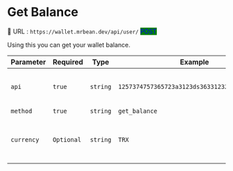 # Get Balance

:link: URL : `https://wallet.mrbean.dev/api/user/`  <mark style="color:blue;background-color:green;">POST</mark>&#x20;

Using this you can get your wallet balance.

| Parameter  | Required   | Type     | Example                                       | Description                                    |
| ---------- | ---------- | -------- | --------------------------------------------- | ---------------------------------------------- |
| `api`      | `true`     | `string` | `1257374757365723a3123ds3633123213123421412a` | Get your API form your user dashboard.         |
| `method`   | `true`     | `string` | `get_balance`                                 | ---                                            |
| `currency` | `Optional` | `string` | `TRX`                                         | send the currency you want to get balance for. |

